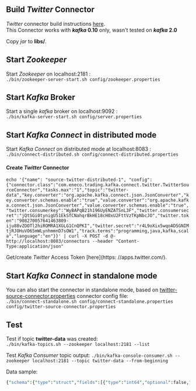## Build _Twitter_ Connector

_Twitter_ connector build instructions [here](https://github.com/Eneco/kafka-connect-twitter#starting-kafka-connect-twitter).<br/>
This Connector works with **_kafka_ 0.10** only, wasn't tested on **_kafka_ 2.0**<br />

Copy _jar_ to **libs/**.

## Start _Zookeeper_ 
Start _Zookeeper_ on localhost:2181 :<br />
`./bin/zookeeper-server-start.sh config/zookeeper.properties`

## Start _Kafka_ Broker
Start a single _kafka_ broker on localhost:9092 :<br />
`./bin/kafka-server-start.sh config/server.properties`


## Start _Kafka Connect_ in distributed mode
Start _Kafka Connect_ on distributed mode at localhost:8083 :<br />
`./bin/connect-distributed.sh config/connect-distributed.properties`

#### Create _Twitter_ Connector

`echo '{"name": "source-twitter-distributed-1", "config":{"connector.class":"com.eneco.trading.kafka.connect.twitter.TwitterSourceConnector","tasks.max":"1","topic":"twitter-data","key.converter":"org.apache.kafka.connect.json.JsonConverter","key.converter.schemas.enable":"true","value.converter":"org.apache.kafka.connect.json.JsonConverter","value.converter.schemas.enable":"true","twitter.consumerkey":"WyBAPqB21h196UyENZATSnL3F","twitter.consumersecret":"jQtSGi0tynigU51EkSfCNahqrBkHE18cH0xU2FttVzTKpNbcJO","twitter.token":"908270057641463809-iju88vZOOTl2hiROMRA1XGLG1CnQPKI","twitter.secret":"r4L9oXix5wqoAD5GNIMtjRJOHuVO65mWLynhmmnD7sOW1","track.terms":"programming,java,kafka,scala","language":"en"}}' | curl -X POST -d @- http://localhost:8083/connectors --header "Content-Type:application/json"`<br/>

Get/create _Twitter_ Access Token [here](https: //apps.twitter.com/).<br/>

## Start _Kafka Connect_ in standalone mode
You can also start the connector in standalone mode, based on [twitter-source-connector.properties](http://192.168.0.5/DataOps/twitter-source-connector/blob/master/config/twitter-source-connector.properties) connector config file:<br >
`./bin/connect-standalone.sh config/connect-standalone.properties config/twitter-source-connector.properties`

## Test
Test if topic **twitter-data** was created:<br />
`./bin/kafka-topics.sh --zookeeper localhost:2181 --list`

Test _Kafka Consumer_ topic output:
`./bin/kafka-console-consumer.sh --zookeeper localhost:2181 --topic twitter-data --from-beginning`

Data sample:
```perl
{"schema":{"type":"struct","fields":[{"type":"int64","optional":false,"field":"id"},{"type":"string","optional":true,"field":"created_at"},{"type":"struct","fields":[{"type":"int64","optional":false,"field":"id"},{"type":"string","optional":true,"field":"name"},{"type":"string","optional":true,"field":"screen_name"},{"type":"string","optional":true,"field":"location"},{"type":"boolean","optional":false,"field":"verified"},{"type":"int32","optional":false,"field":"friends_count"},{"type":"int32","optional":false,"field":"followers_count"},{"type":"int32","optional":false,"field":"statuses_count"}],"optional":false,"name":"com.eneco.trading.kafka.connect.twitter.User","field":"user"},{"type":"string","optional":true,"field":"text"},{"type":"string","optional":true,"field":"lang"},{"type":"boolean","optional":false,"field":"is_retweet"},{"type":"struct","fields":[{"type":"array","items":{"type":"struct","fields":[{"type":"string","optional":true,"field":"text"}],"optional":false,"name":"com.eneco.trading.kafka.connect.twitter.Hashtag"},"optional":true,"field":"hashtags"},{"type":"array","items":{"type":"struct","fields":[{"type":"string","optional":true,"field":"display_url"},{"type":"string","optional":true,"field":"expanded_url"},{"type":"int64","optional":false,"field":"id"},{"type":"string","optional":true,"field":"type"},{"type":"string","optional":true,"field":"url"}],"optional":false,"name":"com.eneco.trading.kafka.connect.twitter.Medium"},"optional":true,"field":"media"},{"type":"array","items":{"type":"struct","fields":[{"type":"string","optional":true,"field":"display_url"},{"type":"string","optional":true,"field":"expanded_url"},{"type":"string","optional":true,"field":"url"}],"optional":false,"name":"com.eneco.trading.kafka.connect.twitter.Url"},"optional":true,"field":"urls"},{"type":"array","items":{"type":"struct","fields":[{"type":"int64","optional":false,"field":"id"},{"type":"string","optional":true,"field":"name"},{"type":"string","optional":true,"field":"screen_name"}],"optional":false,"name":"com.eneco.trading.kafka.connect.twitter.UserMention"},"optional":true,"field":"user_mentions"}],"optional":false,"name":"com.eneco.trading.kafka.connect.twitter.Entities","field":"entities"}],"optional":false,"name":"com.eneco.trading.kafka.connect.twitter.Tweet"},"payload":{"id":1052500156539658240,"created_at":"2018-10-17T10:02:46.000+0000","user":{"id":298914263,"name":"Jesús Sánchez","screen_name":"jesussp_","location":"México","verified":false,"friends_count":869,"followers_count":188,"statuses_count":1825},"text":"RT @javacodegeeks: How much faster is #Java 8? https://t.co/QMI2Fuj0Em","lang":"en","is_retweet":true,"entities":{"hashtags":[{"text":"Java"}],"media":[],"urls":[{"display_url":"buff.ly/2JH7qE5","expanded_url":"https://buff.ly/2JH7qE5","url":"https://t.co/QMI2Fuj0Em"}],"user_mentions":[{"id":150820027,"name":"Java Code Geeks","screen_name":"javacodegeeks"}]}}}
```

